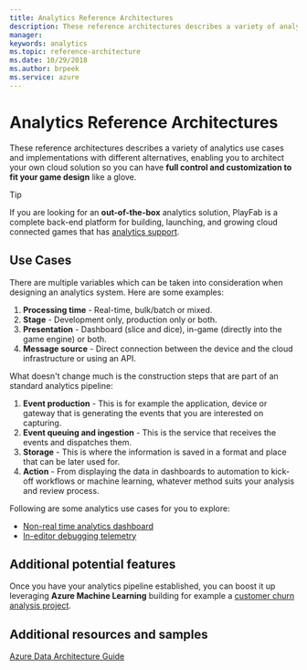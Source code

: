 ```yaml
---
title: Analytics Reference Architectures
description: These reference architectures describes a variety of analytics use cases and implementations with different alternatives, enabling you to architect your own cloud solution so you can have full control and customization to fit your game design like a glove.
manager: 
keywords: analytics 
ms.topic: reference-architecture
ms.date: 10/29/2018
ms.author: brpeek
ms.service: azure
---
```


# Analytics Reference Architectures

These reference architectures describes a variety of analytics use cases and implementations with different alternatives, enabling you to architect your own cloud solution so you can have **full control and customization to fit your game design** like a glove.

> [!TIP]
> If you are looking for an **out-of-the-box** analytics solution, PlayFab is a complete back-end platform for building, launching, and growing cloud connected games that has [analytics support](https://docs.microsoft.com/gaming/playfab#pivot=documentation&panel=analytics).

## Use Cases

There are multiple variables which can be taken into consideration when designing an analytics system. Here are some examples:

1. **Processing time** - Real-time, bulk/batch or mixed.
2. **Stage** - Development only, production only or both.
3. **Presentation** - Dashboard (slice and dice), in-game (directly into the game engine) or both.
4. **Message source** - Direct connection between the device and the cloud infrastructure or using an API.

What doesn't change much is the construction steps that are part of an standard analytics pipeline:

1. **Event production** - This is for example the application, device or gateway that is generating the events that you are interested on capturing.
2. **Event queuing and ingestion** - This is the service that receives the events and dispatches them.
3. **Storage** - This is where the information is saved in a format and place that can be later used for.
4. **Action** - From displaying the data in dashboards to automation to kick-off workflows or machine learning, whatever method suits your analysis and review process.

Following are some analytics use cases for you to explore:

- [Non-real time analytics dashboard](./analytics-non-real-time-dashboard.md)
- [In-editor debugging telemetry](./analytics-in-editor-debugging.md)

## Additional potential features

Once you have your analytics pipeline established, you can boost it up leveraging **Azure Machine Learning** building for example a [customer churn analysis project](https://docs.microsoft.com/azure/machine-learning/studio/azure-ml-customer-churn-scenario).

## Additional resources and samples

[Azure Data Architecture Guide](https://docs.microsoft.com/azure/architecture/data-guide/)